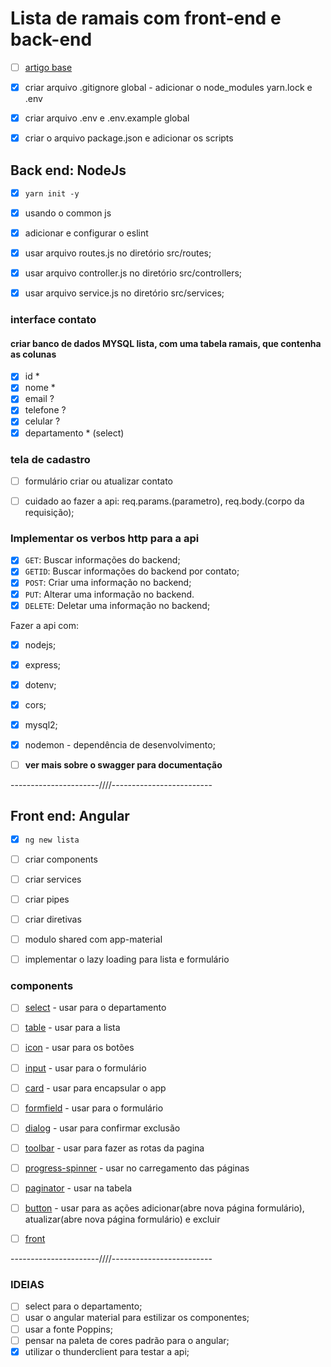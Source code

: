 # Lista de ramais com front-end e back-end

* [ ] [artigo base](https://pt.linkedin.com/pulse/construindo-uma-api-com-nodejs-e-express-yesmin-marie-soret-lahoud)

* [x] criar arquivo .gitignore global - adicionar o node_modules yarn.lock e .env

* [x] criar arquivo .env e .env.example global

* [x] criar o arquivo package.json e adicionar os scripts

## Back end: NodeJs

* [x] `yarn init -y`

* [x] usando o common js
* [x] adicionar e configurar o eslint

* [x] usar arquivo routes.js no diretório src/routes;
* [x] usar arquivo controller.js no diretório src/controllers;
* [x] usar arquivo service.js no diretório src/services;

### interface contato

#### criar banco de dados MYSQL lista, com uma tabela ramais, que contenha as colunas

* [x] id *
* [x] nome *
* [x] email ?
* [x] telefone ?
* [x] celular ?
* [x] departamento * (select)

### tela de cadastro

* [ ] formulário criar ou atualizar contato

* [ ] cuidado ao fazer a api: req.params.(parametro), req.body.(corpo da requisição);

### Implementar os verbos http para a api

* [x] `GET`: Buscar informações do backend;
* [x] `GETID`: Buscar informações do backend por contato;
* [x] `POST`: Criar uma informação no backend;
* [x] `PUT`: Alterar uma informação no backend.
* [x] `DELETE`: Deletar uma informação no backend;

Fazer a api com:

* [x] nodejs;
* [x] express;
* [x] dotenv;
* [x] cors;
* [x] mysql2;
* [x] nodemon - dependência de desenvolvimento;

* [ ] **ver mais sobre o swagger para documentação**

----------------------////-------------------------

## Front end: Angular

* [x] `ng new lista`

* [ ] criar components
* [ ] criar services
* [ ] criar pipes
* [ ] criar diretivas
* [ ] modulo shared com app-material
* [ ] implementar o lazy loading para lista e formulário

### components

* [ ] [select](https://material.angular.io/components/select/overview) - usar para o departamento

* [ ] [table](https://material.angular.io/components/table/overview) - usar para a lista

* [ ] [icon](https://material.angular.io/components/icon/overview) - usar para os botões

* [ ] [input](https://material.angular.io/components/input/overview) - usar para o formulário

* [ ] [card](https://material.angular.io/components/card/overview) - usar para encapsular o app

* [ ] [formfield](https://material.angular.io/components/form-field/overview) - usar para o formulário

* [ ] [dialog](https://material.angular.io/components/dialog/overview) - usar para confirmar exclusão

* [ ] [toolbar](https://material.angular.io/components/toolbar/overview) - usar para fazer as rotas da pagina

* [ ] [progress-spinner](https://material.angular.io/components/progress-spinner/overview) - usar no carregamento das páginas

* [ ] [paginator](https://material.angular.io/components/paginator/overview) - usar na tabela

* [ ] [button](https://material.angular.io/components/button/overview) - usar para as ações adicionar(abre nova página formulário), atualizar(abre nova página formulário) e excluir

* [ ] [front](./front/lista/src/app/app.component.html)

----------------------////-------------------------

### IDEIAS

* [ ] select para o departamento;
* [ ] usar o angular material para estilizar os componentes;
* [ ] usar a fonte Poppins;
* [ ] pensar na paleta de cores padrão para o angular;
* [x] utilizar o thunderclient para testar a api;
